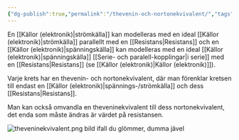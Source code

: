 ```yaml
---
{"dg-publish":true,"permalink":"/thevenin-och-nortonekvivalent/","tags":["analogelektronik"]}
---
```



En [[Källor (elektronik)\|strömkälla]] kan modelleras med en ideal [[Källor (elektronik)\|strömkälla]] parallellt med en [[Resistans\|Resistans]] och en [[Källor (elektronik)\|spänningskälla]] kan modelleras med en ideal [[Källor (elektronik)\|spänningskälla]] [[Serie- och paralell-kopplingar\|i serie]] med en [[Resistans\|Resistans]] (se [[Källor (elektronik)\|Källor (elektronik)]]).

Varje krets har en thevenin- och nortonekvivalent, där man förenklar kretsen till endast en [[Källor (elektronik)\|spännings-/strömkälla]] och dess [[Resistans\|Resistans]].

Man kan också omvandla en theveninekvivalent till dess nortonekvivalent, det enda som måste ändras är värdet på resistansen. 

![theveninekvivalent.png](/img/user/images/theveninekvivalent.png)
bild ifall du glömmer, dumma jävel